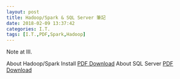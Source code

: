 ```yaml
---
layout: post
title: Hadoop/Spark & SQL Server 筆記
date: 2018-02-09 13:37:42
categories: I.T.
tags: [I.T.,PDF,Spark,Hadoop]
---
```

Note at III.
<!--more-->
About Hadoop/Spark Install
[PDF Download](/assets/2018-02-09-Hadoop-Spark-SQL-Server-筆記/HadoopSparkInstall.pdf)
About SQL Server
[PDF Download](/assets/2018-02-09-Hadoop-Spark-SQL-Server-筆記/python-on-linux-sql-server.pdf)
